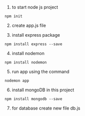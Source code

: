 1. to start node js project 

```
npm init
```
2. create app.js file

3. install express package
```
npm install express --save
```
4. install nodemon
```
npm install nodemon
```

5. run app using the command
```
nodemon app
```

6. install mongoDB in this project
``` 
npm install mongodb --save
```

7. for database create new file db.js